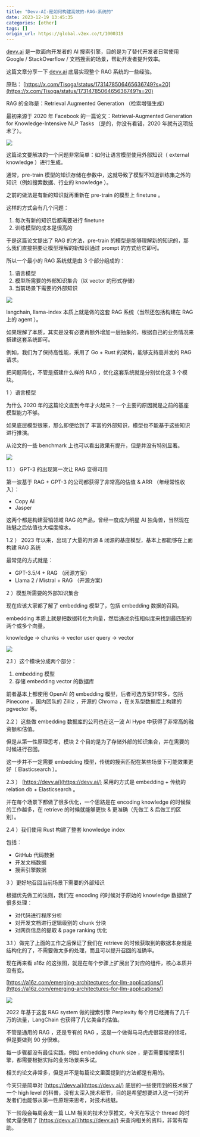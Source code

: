 ```yaml
---
title: "Devv-AI-是如何构建高效的-RAG-系统的"
date: 2023-12-19 13:45:35
categories: [other]
tags: []
origin_url: https://global.v2ex.co/t/1000319
---
```

[devv.ai](http://devv.ai/) 是一款面向开发者的 AI 搜索引擎，目的是为了替代开发者日常使用 Google / StackOverflow / 文档搜索的场景，帮助开发者提升效率。

这篇文章分享一下 [devv.ai](http://devv.ai/) 底层实现整个 RAG 系统的一些经验。

原贴： [https://x.com/Tisoga/status/1731478506465636749?s=20](https://x.com/Tisoga/status/1731478506465636749?s=20)

RAG 的全称是：Retrieval Augmented Generation （检索增强生成）

最初来源于 2020 年 Facebook 的一篇论文：Retrieval-Augmented Generation for Knowledge-Intensive NLP Tasks （是的，你没有看错，2020 年就有这项技术了）。

![](assets/1702964735-e16e87883f9039f03e9841a534775974.png)

  

这篇论文要解决的一个问题非常简单：如何让语言模型使用外部知识（ external knowledge ）进行生成。

通常，pre-train 模型的知识存储在参数中，这就导致了模型不知道训练集之外的知识（例如搜索数据、行业的 knowledge ）。

之前的做法是有新的知识就再重新在 pre-train 的模型上 finetune 。

这样的方式会有几个问题：

1.  每次有新的知识后都需要进行 finetune
2.  训练模型的成本是很高的

于是这篇论文提出了 RAG 的方法，pre-train 的模型是能够理解新的知识的，那么我们直接把要让模型理解的新知识通过 prompt 的方式给它即可。

所以一个最小的 RAG 系统就是由 3 个部分组成的：

1.  语言模型
2.  模型所需要的外部知识集合（以 vector 的形式存储）
3.  当前场景下需要的外部知识

![](https://note-2019-images.oss-cn-hangzhou.aliyuncs.com/e49dc36c.jfif)

langchain, llama-index 本质上就是做的这套 RAG 系统（当然还包括构建在 RAG 上的 agent ）。

如果理解了本质，其实是没有必要再额外增加一层抽象的，根据自己的业务情况来搭建这套系统即可。

例如，我们为了保持高性能，采用了 Go + Rust 的架构，能够支持高并发的 RAG 请求。

把问题简化，不管是搭建什么样的 RAG ，优化这套系统就是分别优化这 3 个模块。

1 ）语言模型

为什么 2020 年的这篇论文直到今年才火起来？一个主要的原因就是之前的基座模型能力不够。

如果底层模型很笨，那么即使给到了 丰富的外部知识，模型也不能基于这些知识进行推演。

从论文的一些 benchmark 上也可以看出效果有提升，但是并没有特别显著。

![](https://note-2019-images.oss-cn-hangzhou.aliyuncs.com/27bcaedf.png)

1.1 ） GPT-3 的出现第一次让 RAG 变得可用

第一波基于 RAG + GPT-3 的公司都获得了非常高的估值 & ARR （年经常性收入）：

*   Copy AI
*   Jasper

这两个都是构建营销领域 RAG 的产品，曾经一度成为明星 AI 独角兽，当然现在祛魅之后估值也大幅度缩水。

1.2 ） 2023 年以来，出现了大量的开源 & 闭源的基座模型，基本上都能够在上面构建 RAG 系统

最常见的方式就是：

*   GPT-3.5/4 + RAG （闭源方案）
*   Llama 2 / Mistral + RAG （开源方案）

2 ）模型所需要的外部知识集合

现在应该大家都了解了 embedding 模型了，包括 embedding 数据的召回。

embedding 本质上就是把数据转化为向量，然后通过余弦相似度来找到最匹配的两个或多个向量。

knowledge -\> chunks -\> vector user query -\> vector

![](https://note-2019-images.oss-cn-hangzhou.aliyuncs.com/513028a0.jfif)

2.1 ）这个模块分成两个部分：

1.  embedding 模型
2.  存储 embedding vector 的数据库

前者基本上都使用 OpenAI 的 embedding 模型，后者可选方案非常多，包括 Pinecone ，国内团队的 Zilliz ，开源的 Chroma ，在关系型数据库上构建的 pgvector 等。

2.2 ）这些做 embedding 数据库的公司也在这一波 AI Hype 中获得了非常高的融资额和估值。

但是从第一性原理思考，模块 2 个目的是为了存储外部的知识集合，并在需要的时候进行召回。

这一步并不一定需要 embedding 模型，传统的搜索匹配在某些场景下可能效果更好（ Elasticsearch ）。

2.3 ） [https://devv.ai](https://devv.ai/) 采用的方式是 embedding + 传统的 relation db + Elasticsearch 。

并在每个场景下都做了很多优化，一个思路是在 encoding knowledge 的时候做的工作越多，在 retrieve 的时候就能够更快 & 更准确（先做工 & 后做工的区别）。

2.4 ）我们使用 Rust 构建了整套 knowledge index

包括：

*   GitHub 代码数据
*   开发文档数据
*   搜索引擎数据

3 ）更好地召回当前场景下需要的外部知识

根据优先做工的法则，我们在 encoding 的时候对于原始的 knowledge 数据做了很多处理：

*   对代码进行程序分析
*   对开发文档进行逻辑级别的 chunk 分块
*   对网页信息的提取 & page ranking 优化

3.1 ）做完了上面的工作之后保证了我们在 retrieve 的时候获取到的数据本身就是结构化的了，不需要做太多的处理，而且可以提升召回的准确率。

现在再来看 a16z 的这张图，就是在每个步骤上扩展出了对应的组件，核心本质并没有变。

[https://a16z.com/emerging-architectures-for-llm-applications/](https://a16z.com/emerging-architectures-for-llm-applications/)

![](https://note-2019-images.oss-cn-hangzhou.aliyuncs.com/29c1ce13.png)

2022 年基于这套 RAG system 做的搜索引擎 Perplexity 每个月已经拥有了几千万的流量，LangChain 也获得了几亿美金的估值。

不管是通用的 RAG ，还是专有的 RAG ，这是一个做得马马虎虎很容易的领域，但是要做到 90 分很难。

每一步骤都没有最佳实践，例如 embedding chunk size ，是否需要接搜索引擎，都需要根据实际的业务场景来多试。

相关的论文非常多，但是并不是每篇论文里面提到的方法都是有用的。

今天只是简单对 [https://devv.ai](https://devv.ai/) 底层的一些使用到的技术做了一个 high level 的科普，没有太深入技术细节，目的是希望想要进入这一行的开发者们也能够从第一性原理来思考，对技术祛魅。

下一阶段会每周会发一篇 LLM 相关的技术分享推文，今天在写这个 thread 的时候大量使用了 [https://devv.ai](https://devv.ai/) 来查询相关的资料，非常有帮助。
    